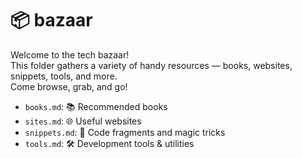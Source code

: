 # 📦 bazaar

Welcome to the tech bazaar!  
This folder gathers a variety of handy resources — books, websites, snippets, tools, and more.  
Come browse, grab, and go!

- `books.md`: 📚 Recommended books
- `sites.md`: 🌐 Useful websites
- `snippets.md`: 🧩 Code fragments and magic tricks
- `tools.md`: 🛠️ Development tools & utilities
